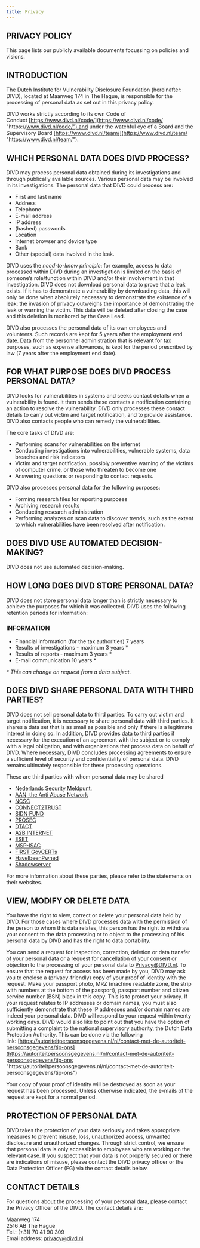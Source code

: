 ```yaml
---
title: Privacy
---
```

## PRIVACY POLICY

This page lists our publicly available documents focussing on policies and visions.

## INTRODUCTION

The Dutch Institute for Vulnerability Disclosure Foundation (hereinafter: DIVD), located at Maanweg 174 in The Hague, is responsible for the processing of personal data as set out in this privacy policy.

DIVD works strictly according to its own Code of Conduct [https://www.divd.nl/code/](https://www.divd.nl/code/ "https\://www.divd.nl/code/") and under the watchful eye of a Board and the Supervisory Board [https://www.divd.nl/team/](https://www.divd.nl/team/ "https\://www.divd.nl/team/").

## WHICH PERSONAL DATA DOES DIVD PROCESS?

DIVD may process personal data obtained during its investigations and through publically available sources. Various personal data may be involved in its investigations. The personal data that DIVD could process are:

* First and last name
* Address
* Telephone
* E-mail address
* IP address
* (hashed) passwords
* Location
* Internet browser and device type
* Bank
* Other (special) data involved in the leak.

DIVD uses the *need-to-know principle*: for example, access to data processed within DIVD during an investigation is limited on the basis of someone’s role/function within DIVD and/or their involvement in that investigation. DIVD does not download personal data to prove that a leak exists. If it has to demonstrate a vulnerability by downloading data, this will only be done when absolutely necessary to demonstrate the existence of a leak: the invasion of privacy outweighs the importance of demonstrating the leak or warning the victim. This data will be deleted after closing the case and this deletion is monitored by the Case Lead.

DIVD also processes the personal data of its own employees and volunteers. Such records are kept for 5 years after the employment end date. Data from the personnel administration that is relevant for tax purposes, such as expense allowances, is kept for the period prescribed by law (7 years after the employment end date).

## FOR WHAT PURPOSE DOES DIVD PROCESS PERSONAL DATA?

DIVD looks for vulnerabilities in systems and seeks contact details when a vulnerability is found. It then sends these contacts a notification containing an action to resolve the vulnerability. DIVD only processes these contact details to carry out victim and target notification, and to provide assistance. DIVD also contacts people who can remedy the vulnerabilities.

The core tasks of DIVD are:

* Performing scans for vulnerabilities on the internet
* Conducting investigations into vulnerabilities, vulnerable systems, data breaches and risk indicators
* Victim and target notification, possibly preventive warning of the victims of computer crime, or those who threaten to become one
* Answering questions or responding to contact requests.

DIVD also processes personal data for the following purposes:

* Forming research files for reporting purposes
* Archiving research results
* Conducting research administration
* Performing analyzes on scan data to discover trends, such as the extent to which vulnerabilities have been resolved after notification.

## DOES DIVD USE AUTOMATED DECISION-MAKING?

DIVD does not use automated decision-making.

## HOW LONG DOES DIVD STORE PERSONAL DATA?

DIVD does not store personal data longer than is strictly necessary to achieve the purposes for which it was collected. DIVD uses the following retention periods for information:

### INFORMATION

* Financial information (for the tax authorities) 7 years
* Results of investigations - maximum 3 years *
* Results of reports - maximum 3 years *
* E-mail communication 10 years *

*\* This can change on request from a data subject.*

## DOES DIVD SHARE PERSONAL DATA WITH THIRD PARTIES?

DIVD does not sell personal data to third parties. To carry out victim and target notification, it is necessary to share personal data with third parties. It shares a data set that is as small as possible and only if there is a legitimate interest in doing so. In addition, DIVD provides data to third parties if necessary for the execution of an agreement with the subject or to comply with a legal obligation, and with organizations that process data on behalf of DIVD. Where necessary, DIVD concludes processing agreements to ensure a sufficient level of security and confidentiality of personal data. DIVD remains ultimately responsible for these processing operations.

These are third parties with whom personal data may be shared

* [Nederlands Security Meldpunt.](https://www.securitymeldpunt.nl/)
* [AAN, the Anti Abuse Network](https://www.abuse.nl/)
* [NCSC](https://www.ncsc.nl/)
* [CONNECT2TRUST](https://www.connect2trust.nl/)
* [SIDN FUND](https://www.sidnfonds.nl/wat-we-doen)
* [PROSEC](https://www.oozo.nl/bedrijven/leidschendam-voorburg/leidschendam-centrum/leidschendam-zuid/749928/pro-sec-leidschendam-b-v)
* [DTACT](https://dtact.com/)
* [A2B INTERNET](https://www.a2b-internet.com/over-ons/)
* [ESET](https://www.eset.com/nl/over/)
* [MSP-ISAC](https://www.privacy-web.nl/cms/files/2018-11/ncsc-handreiking-isacs.pdf)
* [FIRST GovCERTs](https://www.first.org/members/teams/)
* [HaveIbeenPwned](https://haveibeenpwned.com/Privacy)
* [Shadowserver](https://www.shadowserver.org/who-we-are/)

For more information about these parties, please refer to the statements on their websites.

## VIEW, MODIFY OR DELETE DATA

You have the right to view, correct or delete your personal data held by DIVD. For those cases where DIVD processes data with the permission of the person to whom this data relates, this person has the right to withdraw your consent to the data processing or to object to the processing of his personal data by DIVD and has the right to data portability.

You can send a request for inspection, correction, deletion or data transfer of your personal data or a request for cancellation of your consent or objection to the processing of your personal data to Privacy@DIVD.nl. To ensure that the request for access has been made by you, DIVD may ask you to enclose a (privacy-friendly) copy of your proof of identity with the request. Make your passport photo, MRZ (machine readable zone, the strip with numbers at the bottom of the passport), passport number and citizen service number (BSN) black in this copy. This is to protect your privacy. If your request relates to IP addresses or domain names, you must also sufficiently demonstrate that these IP addresses and/or domain names are indeed your personal data. DIVD will respond to your request within twenty working days. DIVD would also like to point out that you have the option of submitting a complaint to the national supervisory authority, the Dutch Data Protection Authority. This can be done via the following link: [https://autoriteitpersoonsgegevens.nl/nl/contact-met-de-autoriteit-persoonsgegevens/tip-ons](https://autoriteitpersoonsgegevens.nl/nl/contact-met-de-autoriteit-persoonsgegevens/tip-ons "https\://autoriteitpersoonsgegevens.nl/nl/contact-met-de-autoriteit-persoonsgegevens/tip-ons")

Your copy of your proof of identity will be destroyed as soon as your request has been processed. Unless otherwise indicated, the e-mails of the request are kept for a normal period.

## PROTECTION OF PERSONAL DATA

DIVD takes the protection of your data seriously and takes appropriate measures to prevent misuse, loss, unauthorized access, unwanted disclosure and unauthorized changes. Through strict control, we ensure that personal data is only accessible to employees who are working on the relevant case. If you suspect that your data is not properly secured or there are indications of misuse, please contact the DIVD privacy officer or the Data Protection Officer (FG) via the contact details below.

## CONTACT DETAILS

For questions about the processing of your personal data, please contact the Privacy Officer of the DIVD. The contact details are:

Maanweg 174\
2516 AB The Hague\
Tel.: (+31) 70 41 90 309\
Email address: [privacy@divd.nl](mailto:privacy@divd.nl)